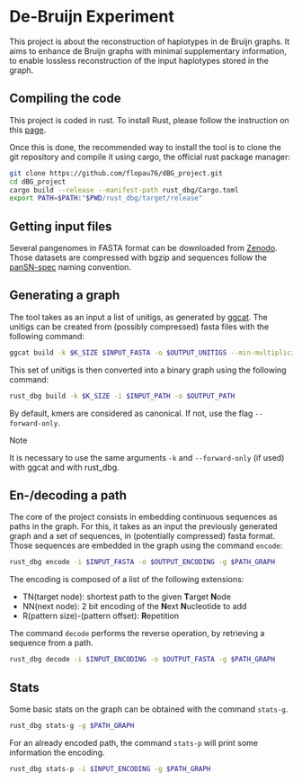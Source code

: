# De-Bruijn Experiment

This project is about the reconstruction of haplotypes in de Bruijn graphs. It aims to enhance de Bruijn graphs with minimal supplementary information, to enable lossless reconstruction of the input haplotypes stored in the graph.

## Compiling the code
This project is coded in rust. To install Rust, please follow the instruction on this [page](https://www.rust-lang.org/tools/install).

Once this is done, the recommended way to install the tool is to clone the git repository and compile it using cargo, the official rust package manager:

```bash
git clone https://github.com/flopau76/dBG_project.git
cd dBG_project
cargo build --release --manifest-path rust_dbg/Cargo.toml
export PATH=$PATH:"$PWD/rust_dbg/target/release"
```

## Getting input files
Several pangenomes in FASTA format can be downloaded from [Zenodo](https://zenodo.org/records/7937947). Those datasets are compressed with bgzip and sequences follow the [panSN-spec](https://github.com/pangenome/PanSN-spec) naming convention.

## Generating a graph
The tool takes as an input a list of unitigs, as generated by [ggcat](https://github.com/algbio/ggcat). The unitigs can be created from (possibly compressed) fasta files with the following command:
```bash
ggcat build -k $K_SIZE $INPUT_FASTA -o $OUTPUT_UNITIGS --min-multiplicity 1
```
This set of unitigs is then converted into a binary graph using the following command:
```bash
rust_dbg build -k $K_SIZE -i $INPUT_PATH -o $OUTPUT_PATH 
```
By default, kmers are considered as canonical. If not, use the flag `--forward-only`.

> [!NOTE]
> It is necessary to use the same arguments `-k` and `--forward-only` (if used) with ggcat and with rust_dbg.

## En-/decoding a path
The core of the project consists in embedding continuous sequences as paths in the graph. For this, it takes as an input the previously generated graph and a set of sequences, in (potentially compressed) fasta format. Those sequences are embedded in the graph using the command `encode`:
```bash
rust_dbg encode -i $INPUT_FASTA -o $OUTPUT_ENCODING -g $PATH_GRAPH 
```
The encoding is composed of a list of the following extensions:
- TN(target node): shortest path to the given **T**arget **N**ode
- NN(next node): 2 bit encoding of the **N**ext **N**ucleotide to add
- R(pattern size)-(pattern offset): **R**epetition

The command `decode` performs the reverse operation, by retrieving a sequence from a path.
```bash
rust_dbg decode -i $INPUT_ENCODING -o $OUTPUT_FASTA -g $PATH_GRAPH
```
## Stats
Some basic stats on the graph can be obtained with the command `stats-g`.
```bash
rust_dbg stats-g -g $PATH_GRAPH
```
For an already encoded path, the command `stats-p` will print some information the encoding.
```bash
rust_dbg stats-p -i $INPUT_ENCODING -g $PATH_GRAPH
```
